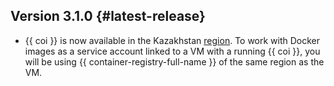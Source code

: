 ## Version 3.1.0 {#latest-release}

* {{ coi }} is now available in the Kazakhstan [region](../../overview/concepts/region.md). To work with Docker images as a service account linked to a VM with a running {{ coi }}, you will be using {{ container-registry-full-name }} of the same region as the VM.
